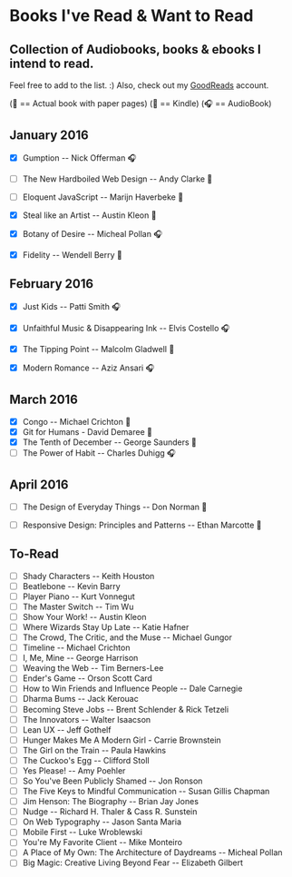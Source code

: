 # Books I've Read & Want to Read
## Collection of Audiobooks, books & ebooks I intend to read.


Feel free to add to the list. :) Also, check out my [GoodReads](https://www.goodreads.com/user/show/33690483-nick) account.

(:blue_book: == Actual book with paper pages)
(:iphone: == Kindle)
(:headphones: == AudioBook)

## January 2016
- [x] Gumption -- Nick Offerman :headphones:
- [ ] The New Hardboiled Web Design -- Andy Clarke :blue_book:
- [ ] Eloquent JavaScript -- Marijn Haverbeke :blue_book:
- [x] Steal like an Artist -- Austin Kleon :blue_book:
- [x] Botany of Desire -- Micheal Pollan :headphones:
- [x] Fidelity -- Wendell Berry :blue_book:


## February  2016
- [x] Just Kids -- Patti Smith :headphones:
- [x] Unfaithful Music & Disappearing Ink -- Elvis Costello :headphones:
- [x] The Tipping Point -- Malcolm Gladwell :blue_book:
- [x] Modern Romance -- Aziz Ansari :headphones:


## March 2016
- [x] Congo -- Michael Crichton :blue_book:
- [x] Git for Humans - David Demaree :blue_book:
- [x] The Tenth of December -- George Saunders :blue_book:
- [ ] The Power of Habit -- Charles Duhigg :headphones:

## April 2016
- [ ] The Design of Everyday Things -- Don Norman :blue_book:
- [ ] Responsive Design: Principles and Patterns -- Ethan Marcotte :blue_book:


To-Read
---
- [ ] Shady Characters -- Keith Houston
- [ ] Beatlebone -- Kevin Barry
- [ ] Player Piano -- Kurt Vonnegut
- [ ] The Master Switch -- Tim Wu
- [ ] Show Your Work!  -- Austin Kleon
- [ ] Where Wizards Stay Up Late -- Katie Hafner 
- [ ] The Crowd, The Critic, and the Muse -- Michael Gungor
- [ ] Timeline -- Michael Crichton
- [ ] I, Me, Mine -- George Harrison
- [ ] Weaving the Web -- Tim Berners-Lee
- [ ] Ender's Game -- Orson Scott Card
- [ ] How to Win Friends and Influence People -- Dale Carnegie
- [ ] Dharma Bums -- Jack Kerouac
- [ ] Becoming Steve Jobs -- Brent Schlender & Rick Tetzeli
- [ ] The Innovators -- Walter Isaacson
- [ ] Lean UX -- Jeff Gothelf
- [ ] Hunger Makes Me A Modern Girl - Carrie Brownstein
- [ ] The Girl on the Train -- Paula Hawkins
- [ ] The Cuckoo's Egg -- Clifford Stoll
- [ ] Yes Please! -- Amy Poehler
- [ ] So You've Been Publicly Shamed -- Jon Ronson
- [ ] The Five Keys to Mindful Communication -- Susan Gillis Chapman
- [ ] Jim Henson: The Biography -- Brian Jay Jones
- [ ] Nudge -- Richard H. Thaler & Cass R. Sunstein
- [ ] On Web Typography -- Jason Santa Maria
- [ ] Mobile First -- Luke Wroblewski
- [ ] You're My Favorite Client -- Mike Monteiro
- [ ] A Place of My Own: The Architecture of Daydreams -- Micheal Pollan
- [ ] Big Magic: Creative Living Beyond Fear -- Elizabeth Gilbert